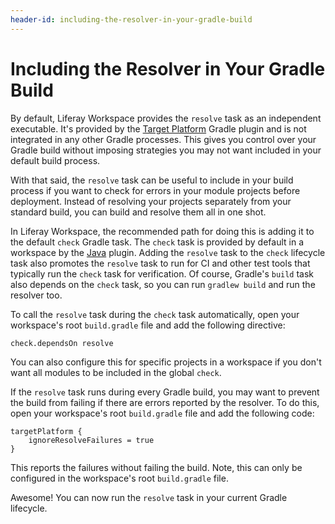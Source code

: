 ```yaml
---
header-id: including-the-resolver-in-your-gradle-build
---
```


# Including the Resolver in Your Gradle Build

By default, Liferay Workspace provides the `resolve` task as an independent
executable. It's provided by the
[Target Platform](/docs/7-0/reference/-/knowledge_base/r/target-platform-gradle-plugin)
Gradle plugin and is not integrated in any other Gradle processes. This gives
you control over your Gradle build without imposing strategies you may not want
included in your default build process.

With that said, the `resolve` task can be useful to include in your build
process if you want to check for errors in your module projects before
deployment. Instead of resolving your projects separately from your standard
build, you can build and resolve them all in one shot.

In Liferay Workspace, the recommended path for doing this is adding it to the
default `check` Gradle task. The `check` task is provided by default in a
workspace by the
[Java](https://docs.gradle.org/current/userguide/java_plugin.html#_lifecycle_tasks)
plugin. Adding the `resolve` task to the `check` lifecycle task also promotes
the `resolve` task to run for CI and other test tools that typically run the
`check` task for verification. Of course, Gradle's `build` task also depends on
the `check` task, so you can run `gradlew build` and run the resolver too.

To call the `resolve` task during the `check` task automatically, open your
workspace's root `build.gradle` file and add the following directive:

    check.dependsOn resolve

You can also configure this for specific projects in a workspace if you don't
want all modules to be included in the global `check`.

If the `resolve` task runs during every Gradle build, you may want to prevent
the build from failing if there are errors reported by the resolver. To do this,
open your workspace's root `build.gradle` file and add the following code:

    targetPlatform {
        ignoreResolveFailures = true
    }

This reports the failures without failing the build. Note, this can only be
configured in the workspace's root `build.gradle` file.

Awesome! You can now run the `resolve` task in your current Gradle lifecycle.
